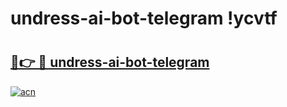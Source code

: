 # undress-ai-bot-telegram !ycvtf

# <h2><a href="https://p343qc.esa.edu.pl?title=undress-ai-bot-telegram&ref=ycvtf">🔗👉 🔴 undress-ai-bot-telegram</a></h2>

[![acn](https://github.com/user-attachments/assets/0f9c940e-d8b0-45ae-aac7-cd30a18b3e1c)](https://p343qc.esa.edu.pl?title=undress-ai-bot-telegram&ref=ycvtf)


